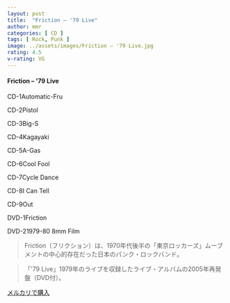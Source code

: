 ```yaml
---
layout: post
title:  "Friction – '79 Live"
author: mmr
categories: [ CD ]
tags: [ Rock, Punk ]
image: ../assets/images/Friction – '79 Live.jpg
rating: 4.5
v-rating: VG
---
```


#### Friction – '79 Live

CD-1Automatic-Fru

CD-2Pistol

CD-3Big-S

CD-4Kagayaki

CD-5A-Gas

CD-6Cool Fool

CD-7Cycle Dance

CD-8I Can Tell

CD-9Out

DVD-1Friction

DVD-21979-80 8mm Film

> Friction（フリクション）は、1970年代後半の「東京ロッカーズ」ムーブメントの中心的存在だった日本のパンク・ロックバンド。

> 「'79 Live」1979年のライブを収録したライブ・アルバムの2005年再発盤（DVD付）。

[メルカリで購入](https://jp.mercari.com/item/m87178504200)

